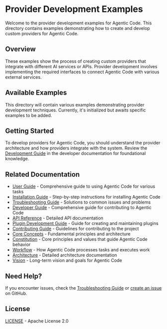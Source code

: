 # Provider Development Examples

Welcome to the provider development examples for Agentic Code. This directory contains examples demonstrating how to create and develop custom providers for Agentic Code.

## Overview

These examples show the process of creating custom providers that integrate with different AI services or APIs. Provider development involves implementing the required interfaces to connect Agentic Code with various external services.

## Available Examples

This directory will contain various examples demonstrating provider development techniques. Currently, it's initialized but awaits specific examples to be added.

## Getting Started

To develop providers for Agentic Code, you should understand the provider architecture and how providers integrate with the system. Review the [Development Guide](../../developer/development-guide.md) in the developer documentation for foundational knowledge.


## Related Documentation

- [User Guide](../../user/user-guide.md) - Comprehensive guide to using Agentic Code for various tasks
- [Installation Guide](../../user/installation.md) - Step-by-step instructions for installing Agentic Code
- [Troubleshooting Guide](../../user/troubleshooting.md) - Solutions to common issues and problems
- [Developer Guide](../../developer/development-guide.md) - Comprehensive guide for contributing to Agentic Code
- [API Reference](../../developer/api-reference.md) - Detailed API documentation
- [Plugin Development Guide](../../developer/plugin-development.md) - Guide for creating and maintaining plugins
- [Contributing Guide](../../developer/contributing.md) - Guidelines for contributing to the project
- [Core Concepts](../../agentic/README.md) - Fundamental principles and architecture
- [Constitution](../../agentic/constitution.md) - Core principles and values that guide Agentic Code behavior
- [Workflow](../../agentic/workflow.md) - How Agentic Code processes tasks and executes work
- [Architecture](../../agentic/architecture.md) - Detailed architecture documentation
- [Vision](../../agentic/vision.md) - Long-term vision and goals for Agentic Code

## Need Help?

If you encounter issues, check the [Troubleshooting Guide](../../user/troubleshooting.md) or [create an issue](https://github.com/lfgranja/agentic-code/issues) on GitHub.

## License

[LICENSE](../../../LICENSE) - Apache License 2.0